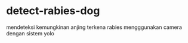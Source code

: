 # detect-rabies-dog
mendeteksi kemungkinan anjing terkena rabies mengggunakan camera dengan sistem yolo
